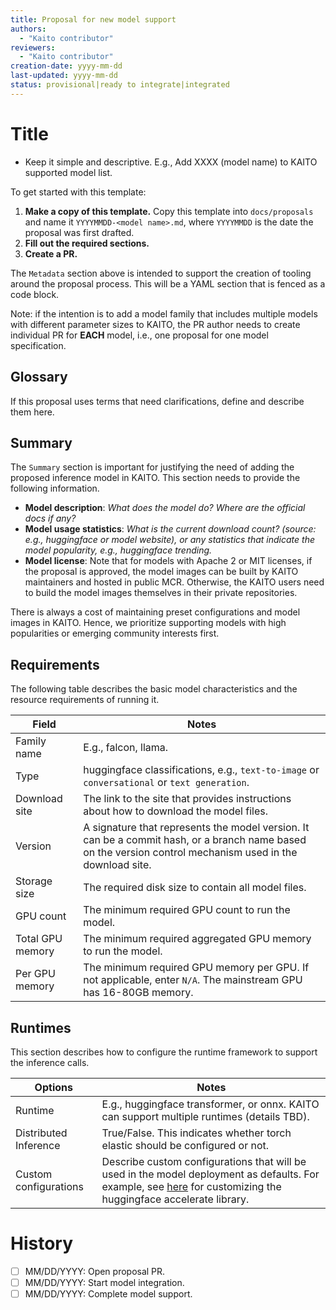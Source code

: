 ```yaml
---
title: Proposal for new model support
authors:
  - "Kaito contributor"
reviewers:
  - "Kaito contributor"
creation-date: yyyy-mm-dd
last-updated: yyyy-mm-dd
status: provisional|ready to integrate|integrated
---
```


# Title
- Keep it simple and descriptive. E.g., Add XXXX (model name) to KAITO supported model list.

<!-- BEGIN Remove before PR -->
To get started with this template:
1. **Make a copy of this template.**
  Copy this template into `docs/proposals` and name it `YYYYMMDD-<model name>.md`, where `YYYYMMDD` is the date the proposal was first drafted.
1. **Fill out the required sections.**
1. **Create a PR.**


The `Metadata` section above is intended to support the creation of tooling around the proposal process.
This will be a YAML section that is fenced as a code block.

Note: if the intention is to add a model family that includes multiple models with different parameter sizes to KAITO, the PR author needs to create individual PR for **EACH** model, i.e., one proposal for one model specification.

<!-- END Remove before PR -->

## Glossary

If this proposal uses terms that need clarifications, define and describe them here.

## Summary

The `Summary` section is important for justifying the need of adding the proposed inference model in KAITO. This section needs to provide the following information.
- **Model description**: *What does the model do? Where are the official docs if any?*
- **Model usage statistics**: *What is the current download count? (source: e.g., huggingface or model website), or any statistics that indicate the model popularity, e.g., huggingface trending.*
- **Model license**: Note that for models with Apache 2 or MIT licenses, if the proposal is approved, the model images can be built by KAITO maintainers and hosted in public MCR. Otherwise, the KAITO users need to build the model images themselves in their private repositories.

<!-- BEGIN Remove before PR -->
There is always a cost of maintaining preset configurations and model images in KAITO. Hence, we prioritize supporting models with high popularities or emerging community interests first.
<!-- END Remove before PR -->

## Requirements

The following table describes the basic model characteristics and the resource requirements of running it.

| Field | Notes|
|----|----|
| Family name| E.g., falcon, llama.|
| Type| huggingface classifications, e.g., `text-to-image` or `conversational` or `text generation`. |
| Download site| The link to the site that provides instructions about how to download the model files. |
| Version| A signature that represents the model version. It can be a commit hash, or a branch name based on the version control mechanism used in the download site. |
| Storage size| The required disk size to contain all model files. |
| GPU count| The minimum required GPU count to run the model. |
| Total GPU memory| The minimum required aggregated GPU memory to run the model. |
| Per GPU memory | The minimum required GPU memory per GPU. If not applicable, enter `N/A`. The mainstream GPU has 16-80GB memory. |


## Runtimes

This section describes how to configure the runtime framework to support the inference calls.

| Options | Notes|
|----|----|
| Runtime | E.g., huggingface transformer, or onnx. KAITO can support multiple runtimes (details TBD). |
| Distributed Inference| True/False. This indicates whether torch elastic should be configured or not. |
| Custom configurations| Describe custom configurations that will be used in the model deployment as defaults. For example, see [here](https://huggingface.co/docs/accelerate/basic_tutorials/launch#custom-configurations) for customizing the huggingface accelerate library.|

# History

- [ ] MM/DD/YYYY: Open proposal PR.
- [ ] MM/DD/YYYY: Start model integration.
- [ ] MM/DD/YYYY: Complete model support.
